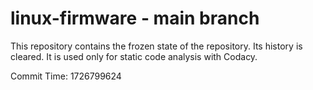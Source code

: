 # linux-firmware - main branch

This repository contains the frozen state of the repository.
Its history is cleared. It is used only for static code
analysis with Codacy.

Commit Time: 1726799624